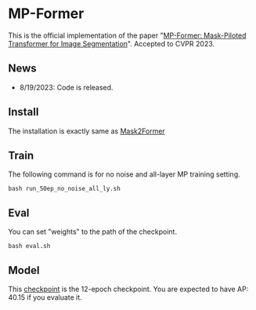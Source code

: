 # MP-Former
This is the official implementation of the paper "[MP-Former: Mask-Piloted Transformer for Image Segmentation](https://arxiv.org/pdf/2303.07336.pdf)". Accepted to CVPR 2023.

## News
- 8/19/2023: Code is released.

## Install
The installation is exactly same as [Mask2Former](https://github.com/facebookresearch/Mask2Former)

## Train
The following command is for no noise and all-layer MP training setting.
```shell
bash run_50ep_no_noise_all_ly.sh
```
## Eval
You can set "weights" to the path of the checkpoint.
```shell
bash eval.sh
```
## Model
This [checkpoint](https://github.com/IDEA-Research/MP-Former/releases/download/checkpoint/model_final.pth) is the 12-epoch checkpoint. You are expected to have AP: 40.15 if you evaluate it.
